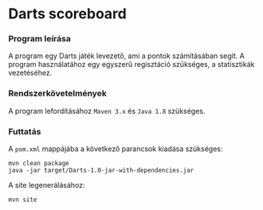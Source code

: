 # Darts scoreboard

### Program leírása

A program egy Darts játék levezető, ami a pontok számításában segít. A program 
használatához egy egyszerű regisztáció szükséges, a statisztikák vezetéséhez.

### Rendszerkövetelmények

A program lefordításához `Maven 3.x` és `Java 1.8` szükséges.

### Futtatás

A `pom.xml` mappájába a következő parancsok kiadása szükséges:

```
mvn clean package
java -jar target/Darts-1.0-jar-with-dependencies.jar
```

A site legenerálásához:

```
mvn site
```
